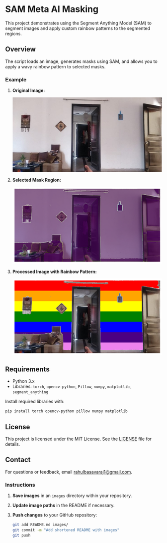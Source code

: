 # SAM Meta AI Masking

This project demonstrates using the Segment Anything Model (SAM) to segment images and apply custom rainbow patterns to the segmented regions.

## Overview

The script loads an image, generates masks using SAM, and allows you to apply a wavy rainbow pattern to selected masks. 

### Example

1. **Original Image:**

   ![original image.jpg](https://github.com/RahulKB31/SAM_AI_Model/blob/main/original%20image.jpg)

2. **Selected Mask Region:**

   ![selected_mask.jpg](https://github.com/RahulKB31/SAM_AI_Model/blob/main/segmented_image.png)

3. **Processed Image with Rainbow Pattern:**

   ![processed_image.png](https://github.com/RahulKB31/SAM_AI_Model/blob/main/processed_image.png)

## Requirements

- Python 3.x
- Libraries: `torch`, `opencv-python`, `Pillow`, `numpy`, `matplotlib`, `segment_anything`

Install required libraries with:

```bash
pip install torch opencv-python pillow numpy matplotlib
```

## License

This project is licensed under the MIT License. See the [LICENSE](LICENSE) file for details.

## Contact

For questions or feedback, email [rahulbasavaraj1@gmail.com](rahulbasavaraj1@gmail.com).


### Instructions

1. **Save images** in an `images` directory within your repository.
2. **Update image paths** in the README if necessary.
3. **Push changes** to your GitHub repository:

   ```bash
   git add README.md images/
   git commit -m "Add shortened README with images"
   git push
   ```
